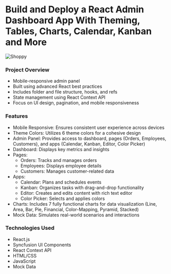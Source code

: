 # Build and Deploy a React Admin Dashboard App With Theming, Tables, Charts, Calendar, Kanban and More
![Shoppy](https://i.ibb.co/W6g39w3/image.png)

### 
### 

### Project Overview
- Mobile-responsive admin panel
- Built using advanced React best practices
- Includes folder and file structure, hooks, and refs
- State management using React Context API
- Focus on UI design, pagination, and mobile responsiveness

### Features
- Mobile Responsive: Ensures consistent user experience across devices
- Theme Colors: Utilizes 6 theme colors for a cohesive design
- Admin Panel: Provides access to dashboard, pages (Orders, Employees, Customers), and apps (Calendar, Kanban, Editor, Color Picker)
- Dashboard: Displays key metrics and insights
- Pages:
  - Orders: Tracks and manages orders
  - Employees: Displays employee details
  - Customers: Manages customer-related data
- Apps:
  - Calendar: Plans and schedules events
  - Kanban: Organizes tasks with drag-and-drop functionality
  - Editor: Creates and edits content with rich text editor
  - Color Picker: Selects and applies colors
- Charts: Includes 7 fully functional charts for data visualization (Line, Area, Bar, Pie, Financial, Color-Mapping, Pyramid, Stacked)
- Mock Data: Simulates real-world scenarios and interactions

### Technologies Used
- React.js
- Syncfusion UI Components
- React Context API
- HTML/CSS
- JavaScript
- Mock Data
